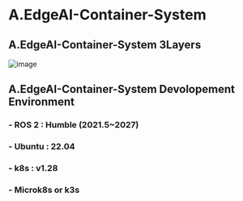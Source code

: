 # A.EdgeAI-Container-System
## A.EdgeAI-Container-System 3Layers 
![image](https://github.com/user-attachments/assets/b4e15e60-8f13-477f-9459-ece9336c798b)
## A.EdgeAI-Container-System Devolopement Environment 
### - ROS 2 : Humble (2021.5~2027)
### - Ubuntu : 22.04 
### - k8s : v1.28 
### - Microk8s or k3s 


